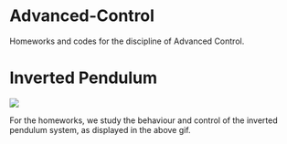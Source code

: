 # Advanced-Control

Homeworks and codes for the discipline of Advanced Control.

# Inverted Pendulum

<img src = gifs/FreeResponse.gif />

For the homeworks, we study the behaviour and control of the
inverted pendulum system, as displayed in the above gif.